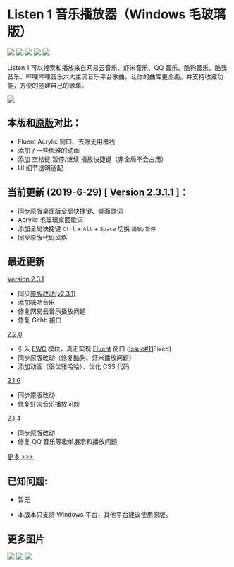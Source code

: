 # Listen 1 音乐播放器（Windows 毛玻璃版）

![](https://img.shields.io/github/languages/top/reycn/listen1_desktop_fluent.svg?color=blue)
![](https://img.shields.io/github/release/reycn/listen1_desktop_fluent.svg)
![](https://img.shields.io/static/v1.svg?label=design&message=fluent&color=blue)
![](https://img.shields.io/github/issues/reycn/listen1_desktop_fluent.svg)
[![](https://img.shields.io/static/v1.svg?label=upstream&message=listen1-chrome&color=green)](https://github.com/listen1/listen1_chrome_extension)

Listen 1 可以搜索和播放来自网易云音乐、虾米音乐、QQ 音乐、酷狗音乐、酷我音乐、哔哩哔哩音乐六大主流音乐平台歌曲，让你的曲库更全面。并支持收藏功能，方便的创建自己的歌单。

<img src="https://i.imgur.com/BWC3SHB.png">  
    
本版和[原版](https://github.com/listen1/listen1_desktop/releases/tag/v2.0.0)对比：
---- 
- Fluent Acrylic 窗口、去除无用框线
- 添加了一些优雅的动画
- 添加 空格键 暂停/继续 播放快捷键（非全局不会占用）
- UI 细节透明适配
  
当前更新 (2019-6-29) [ [Version 2.3.1.1](https://github.com/reycn/listen1_desktop_fluent/releases/tag/2.3.1.1) ]：
----
- 同步原版桌面版全局快捷键、[桌面歌词](https://github.com/listen1/listen1_chrome_extension/commit/8f1acfd514270631f776df96197f0b253f3ae755)
- Acrylic 毛玻璃桌面歌词
- 添加全局快捷键 `Ctrl` + `Alt` + `Space` 切换 `播放/暂停`
- 同步原版代码风格

## 最近更新

[Version 2.3.1](https://github.com/reycn/listen1_desktop_fluent/releases/tag/2.3.1)

- 同步[原版改动(v2.3.1)](https://github.com/listen1/listen1_chrome_extension/compare/6fcdce564f...6b7de89d68)
- 添加咪咕音乐
- 修复网易云音乐播放问题
- 修复 Githb 接口

[2.2.0](https://github.com/reycn/listen1_desktop_fluent/releases/tag/2.2.0)

- 引入 [EWC](https://github.com/23phy/ewc) 模块，真正实现 [Fluent](https://www.microsoft.com/design/fluent/#/) 窗口 ([Issue#11](https://github.com/reycn/listen1_desktop_fluent/issues/11)Fixed)
- 同步原版改动（修复酷狗、虾米播放问题）
- 添加动画（很优雅哈哈）、优化 CSS 代码

[2.1.6](https://github.com/reycn/listen1_desktop_fluent/releases/tag/2.1.6)

- 同步原版改动
- 修复虾米音乐播放问题

[2.1.4](https://github.com/reycn/listen1_desktop_fluent/releases/tag/2.1.4)

- 同步原版改动
- 修复 QQ 音乐等歌单展示和播放问题

[更多 >>>](https://github.com/reycn/listen1_desktop_fluent/commits/master)

## 已知问题:

- 暂无

* 本版本只支持 Windows 平台，其他平台建议使用原版。

## 更多图片

<img src="https://i.imgur.com/HQEpd8W.png">
<img src="https://i.imgur.com/dB3STeS.png">
<img src="https://i.imgur.com/4FJGvUx.gif">
